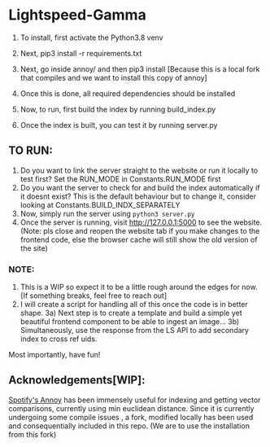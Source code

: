 # Lightspeed-Gamma

1) To install, first activate the Python3.8 venv
2) Next, pip3 install -r requirements.txt
3) Next, go inside annoy/ and then pip3 install [Because this is a local fork that compiles and we want to install this copy of annoy]
4) Once this is done, all required dependencies should be installed

5) Now, to run, first build the index by running build_index.py
6) Once the index is built, you can test it by running server.py

## TO RUN:

1) Do you want to link the server straight to the website or run it locally to test first? Set the RUN_MODE in Constants.RUN_MODE first
2) Do you want the server to check for and build the index automatically if it doesnt exist? This is the default behaviour but to change it, consider looking at Constants.BUILD_INDX_SEPARATELY
3) Now, simply run the server using `python3 server.py`
4) Once the server is running, visit http://127.0.0.1:5000 to see the website. 
(Note: pls close and reopen the website tab if you make changes to the frontend code, else the browser cache will still show the old version of the site)


### NOTE: 

1) This is a WIP so expect it to be a little rough around the edges for now. [If something breaks, feel free to reach out]
2) I will create a script for handling all of this once the code is in better shape. 
3a) Next step is to create a template and build a simple yet beautiful frontend component to be able to ingest an image...
3b) Simultaneously, use the response from the LS API to add secondary index to cross ref uids.

Most importantly, have fun!


## Acknowledgements[WIP]:
[Spotify's Annoy](https://github.com/spotify/annoy) has been immensely useful for indexing and getting vector comparisons, currently using min euclidean distance.
Since it is currently undergoing some compile issues , a fork, modified locally has been used and consequentially included in this repo. (We are to use the installation from this fork)
